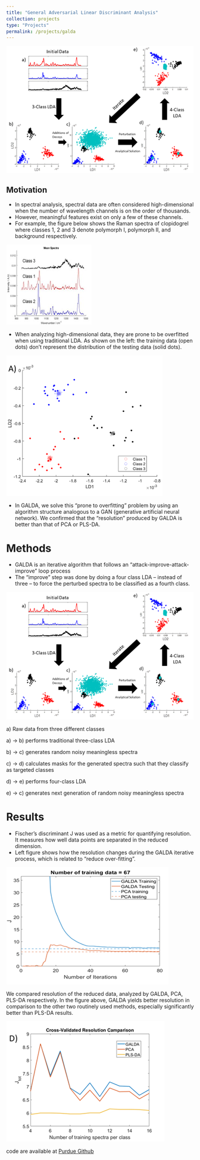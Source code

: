 ```yaml
---
title: "General Adversarial Linear Discriminant Analysis"
collection: projects
type: "Projects"
permalink: /projects/galda
---
```


![Cover Photo](/images/galda-concept.png)


## Motivation

- In spectral analysis, spectral data are often considered high-dimensional when the number of wavelength channels is on the order of thousands. 
- However, meaningful features exist on only a few of these channels.
- For example, the figure below shows the Raman spectra of clopidogrel where classes 1, 2 and 3 denote polymorph I, polymorph II, and background respectively.


![Raman spec of Clopidogrel](/images/galda-raman.jpg)


- When analyzing high-dimensional data, they are prone to be overfitted when using traditional LDA. As shown on the left:  the training data (open dots) don’t represent the distribution of the testing data (solid dots).

![Overfit in spectroscopic data](/images/galda-overfit.png)

- In GALDA, we solve this “prone to overfitting” problem by using an algorithm structure analogous to a GAN (generative artificial neural network). We confirmed that the “resolution” produced by GALDA is better than that of PCA or PLS-DA.

# Methods

- GALDA is an iterative algorithm that follows an “attack-improve-attack- improve” loop process
- The “improve” step was done by doing a four class LDA – instead of three – to force the perturbed spectra to be classified as a fourth class.


![Concept of GALDA](/images/galda-concept.png)

a) Raw data from three different classes

a) → b) performs traditional three-class LDA

b) → c) generates random noisy meaningless spectra

c) → d) calculates masks for the generated spectra such that they classify as targeted classes

d) → e) performs four-class LDA

e) → c) generates next generation of random noisy meaningless spectra

# Results

- Fischer’s discriminant J was used as a metric for quantifying resolution. It measures how well data points are separated in the reduced dimension.
- Left figure shows how the resolution changes during the GALDA iterative process, which is related to “reduce over-fitting”.


![resolution](/images/galda-resolution.png)




We compared resolution of the reduced data, analyzed by GALDA, PCA, PLS-DA respectively. In the figure above, GALDA yields better resolution in comparison to the other two routinely used methods, especially significantly better than PLS-DA results.


![comparison](/images/galda-comp.png)



code are available at [Purdue Github](https://github.itap.purdue.edu/Simpson-Laboratory-for-Nonlinear-Optics/GALDA-public
)